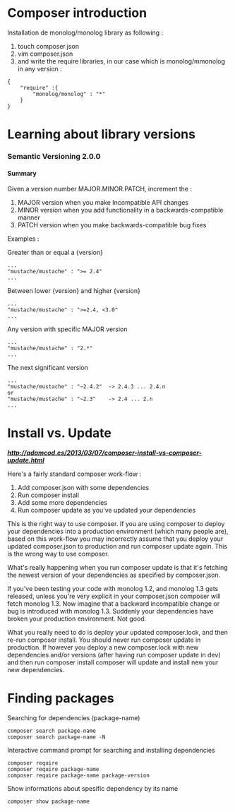# Composer introduction
Installation de monolog/monolog library as following :

1. touch composer.json
2. vim composer.json
3. and write the require libraries, in our case which is monolog/mmonolog in any version :

```
{
	"require" :{
		"monolog/monolog" : "*"
	}
}
```

# Learning about library versions
### Semantic Versioning 2.0.0
#### Summary

Given a version number MAJOR.MINOR.PATCH, increment the :

1. MAJOR version when you make Incompatible API changes
2. MINOR version when you add functionality in a backwards-compatible manner
3. PATCH version when you make backwards-compatible bug fixes

Examples :

Greater than or equal a {version}
```
...
"mustache/mustache" : ">= 2.4"
...
```

Between lower {version} and higher {version}
```
...
"mustache/mustache" : ">=2.4, <3.0"
...
```

Any version with specific MAJOR version
```
...
"mustache/mustache" : "2.*"
...
```

The next significant version
```
...
"mustache/mustache" : "~2.4.2" 	-> 2.4.3 ... 2.4.n
or
"mustache/mustache" : "~2.3"	-> 2.4 ... 2.n
...
```

# Install vs. Update
***http://adamcod.es/2013/03/07/composer-install-vs-composer-update.html***

Here's a fairly standard composer work-flow :

1. Add composer.json with some dependencies
2. Run composer install
3. Add some more dependencies
4. Run composer update as you've updated your dependencies

This is the right way to use composer. If you are using composer to deploy your dependencies into a production environment (which many people are), based on this work-flow you may incorrectly assume that you deploy your updated composer.json to production and run composer update again. This is the wrong way to use composer.

What's really happening when you run composer update is that it's fetching the newest version of your dependencies as specified by composer.json.

If you've been testing your code with monolog 1.2, and monolog 1.3 gets released, unless you're very explicit in your composer.json composer will fetch monolog 1.3. Now imagine that a backward incompatible change or bug is introduced with monolog 1.3. Suddenly your dependencies have broken your production environment. Not good.

What you really need to do is deploy your updated composer.lock, and then re-run composer install. You should never run composer update in production. If however you deploy a new composer.lock with new dependencies and/or versions (after having run composer update in dev) and then run composer install composer will update and install new your new dependencies.

# Finding packages

Searching for dependencies (package-name)
```
composer search package-name
composer search package-name -N
```

Interactive command prompt for searching and installing dependencies
```
composer require
composer require package-name
composer require package-name package-version
```

Show informations about spesific dependency by its name
```
composer show package-name
```
